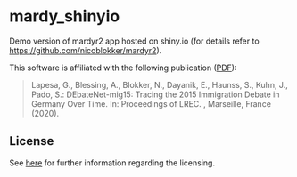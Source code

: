 # mardy_shinyio

Demo version of mardyr2 app hosted on shiny.io (for details refer to <https://github.com/nicoblokker/mardyr2>).

This software is affiliated with the following publication ([PDF](https://www.aclweb.org/anthology/2020.lrec-1.115/)):

> Lapesa, G., Blessing, A., Blokker, N., Dayanik, E., Haunss, S., Kuhn, J., Pado, S.: DEbateNet-mig15: Tracing the 2015 Immigration Debate in Germany Over Time. In: Proceedings of LREC. , Marseille, France (2020).

## License

See [here](https://clarin09.ims.uni-stuttgart.de/debatenet/) for further information regarding the licensing.
